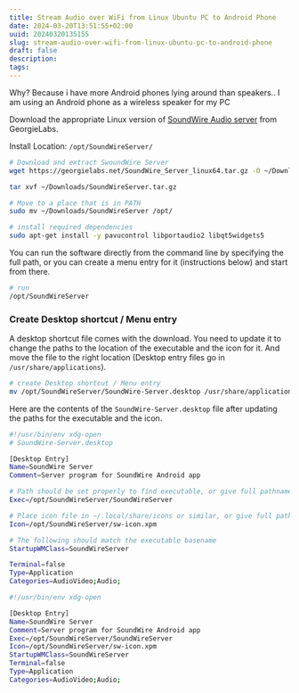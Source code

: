 ```yaml
---
title: Stream Audio over WiFi from Linux Ubuntu PC to Android Phone
date: 2024-03-20T13:51:55+02:00
uuid: 20240320135155
slug: stream-audio-over-wifi-from-linux-ubuntu-pc-to-android-phone
draft: false
description: 
tags: 
---
```


Why?
Because i have more Android phones lying around than speakers.. I am using an Android phone as a wireless speaker for my PC


Download the appropriate Linux version of [SoundWire Audio server](https://georgielabs.net/) from GeorgieLabs.


Install Location: `/opt/SoundWireServer/`

```bash
# Download and extract SwoundWire Server
wget https://georgielabs.net/SoundWire_Server_linux64.tar.gz -O ~/Downloads/SoundWireServer.tar.gz

tar xvf ~/Downloads/SoundWireServer.tar.gz
```

```bash
# Move to a place that is in PATH
sudo mv ~/Downloads/SoundWireServer /opt/
```

```bash
# install required dependencies
sudo apt-get install -y pavucontrol libportaudio2 libqt5widgets5
```

You can run the software directly from the command line by specifying the full path, or you can create a menu entry for it (instructions below) and start from there. 

```bash
# run
/opt/SoundWireServer 
```

### Create Desktop shortcut / Menu entry
A desktop shortcut file comes with the download. You need to update it to change the paths to the location of the executable and the icon for it. And move the file to the right location (Desktop entry files go in `/usr/share/applications`).

```bash
# create Desktop shortcut / Menu entry
mv /opt/SoundWireServer/SoundWire-Server.desktop /usr/share/applications 
```

Here are the contents of the `SoundWire-Server.desktop` file after updating the paths for the executable and the icon.

```bash
#!/usr/bin/env xdg-open
# SoundWire-Server.desktop

[Desktop Entry]
Name=SoundWire Server
Comment=Server program for SoundWire Android app

# Path should be set properly to find executable, or give full pathname here
Exec=/opt/SoundWireServer/SoundWireServer

# Place icon file in ~/.local/share/icons or similar, or give full pathname
Icon=/opt/SoundWireServer/sw-icon.xpm

# The following should match the executable basename
StartupWMClass=SoundWireServer

Terminal=false
Type=Application
Categories=AudioVideo;Audio;
```

```bash
#!/usr/bin/env xdg-open

[Desktop Entry]
Name=SoundWire Server
Comment=Server program for SoundWire Android app
Exec=/opt/SoundWireServer/SoundWireServer
Icon=/opt/SoundWireServer/sw-icon.xpm
StartupWMClass=SoundWireServer
Terminal=false
Type=Application
Categories=AudioVideo;Audio;
```
